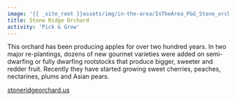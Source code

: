 ```yaml
---
image: '{{ _site_root }}assets/img/in-the-area/InTheArea_P&G_Stone_orchard.jpg'
title: Stone Ridge Orchard
activity: 'Pick & Grow'
---
```

<p>This orchard has been producing apples for over two hundred years. In two major re-plantings, dozens of new gourmet varieties were added on semi-dwarfing or fully dwarfing rootstocks that produce bigger, sweeter and redder fruit. Recently they have started growing&nbsp;sweet cherries, peaches, nectarines, plums and Asian pears.&nbsp;</p><p><a href="http://www.stoneridgeorchard.us/" target="_blank">stoneridgeorchard.us</a></p>